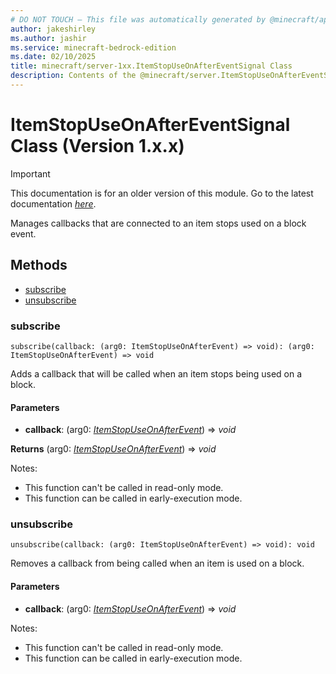 ```yaml
---
# DO NOT TOUCH — This file was automatically generated by @minecraft/api-docs-generator, to report problems file an issue at https://github.com/Mojang/minecraft-scripting-libraries
author: jakeshirley
ms.author: jashir
ms.service: minecraft-bedrock-edition
ms.date: 02/10/2025
title: minecraft/server-1xx.ItemStopUseOnAfterEventSignal Class
description: Contents of the @minecraft/server.ItemStopUseOnAfterEventSignal class (Version 1.x.x).
---
```

# ItemStopUseOnAfterEventSignal Class (Version 1.x.x)

> [!IMPORTANT]
> This documentation is for an older version of this module. Go to the latest documentation [*here*](../../../scriptapi/minecraft/server/ItemStopUseOnAfterEventSignal.md).

Manages callbacks that are connected to an item stops used on a block event.

## Methods
- [subscribe](#subscribe)
- [unsubscribe](#unsubscribe)

### **subscribe**
`
subscribe(callback: (arg0: ItemStopUseOnAfterEvent) => void): (arg0: ItemStopUseOnAfterEvent) => void
`

Adds a callback that will be called when an item stops being used on a block.

#### **Parameters**
- **callback**: (arg0: [*ItemStopUseOnAfterEvent*](ItemStopUseOnAfterEvent.md)) => *void*

**Returns** (arg0: [*ItemStopUseOnAfterEvent*](ItemStopUseOnAfterEvent.md)) => *void*
  
Notes:
- This function can't be called in read-only mode.
- This function can be called in early-execution mode.

### **unsubscribe**
`
unsubscribe(callback: (arg0: ItemStopUseOnAfterEvent) => void): void
`

Removes a callback from being called when an item is used on a block.

#### **Parameters**
- **callback**: (arg0: [*ItemStopUseOnAfterEvent*](ItemStopUseOnAfterEvent.md)) => *void*
  
Notes:
- This function can't be called in read-only mode.
- This function can be called in early-execution mode.
